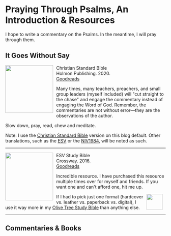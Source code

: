 # Praying Through Psalms, An Introduction & Resources

<style>

  img {
    padding-right: 10px;
    padding-bottom: 10px;
    width: 150px;
    float: left;
  }

  .olive {
    padding-left: 10px;
    width: 50px;
    float: right
  }

 </style>

I hope to write a commentary on the Psalms. In the meantime, I will pray through them.

## It Goes Without Say

<img src="/images/bible-csb-study.jpg">Christian Standard Bible  
Holmon Publishing. 2020.  
[Goodreads](https://www.goodreads.com/book/show/30746885-csb-study-bible)

Many times, many teachers, preachers, and small group leaders (myself included) will "cut straight to the chase" and engage the commentary instead of engaging the Word of God. Remember, the commentaries are not without error—they are the observations of the author.

Slow down, pray, read, chew and meditate.

Note: I use the [Christian Standard Bible](https://csbible.com) version on this blog default. Other translations, such as the [ESV](https://www.crossway.org/bibles/) or the [NIV1984](https://bibleportal.com/version/NIV1984), will be noted as such.

<p style="clear:both;">

---

<img src="/images/bible-esv-study.jpg">ESV Study Bible  
Crossway. 2016.  
[Goodreads](https://www.goodreads.com/book/show/5031805-esv-study-bible?ac=1&from_search=true&qid=BEzDEv7NUE&rank=1)

Incredible resource. I have purchased this resource multiple times over for myself and friends. If you want one and can't afford one, hit me up.

<img class="olive" src="/images/icon-bible-olive-tree.png">If I had to pick just one format (hardcover vs. leather vs. paperback vs. digital), I use it way more in my [Olive Tree Study Bible](https://www.olivetree.com) than anything else.  

<p style="clear:both;">

---

## Commentaries & Books
